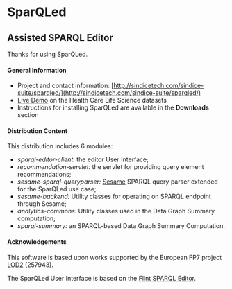 SparQLed
========
Assisted SPARQL Editor
----------------------

Thanks for using SparQLed.

#### General Information

* Project and contact information: [http://sindicetech.com/sindice-suite/sparqled/](http://sindicetech.com/sindice-suite/sparqled/)
* [Live Demo](http://hcls.sindicetech.com/sparql-editor/) on the Health Care Life Science datasets
* Instructions for installing SparQLed are available in the **Downloads** section

#### Distribution Content

This distribution includes 6 modules:
* _sparql-editor-client:_ the editor User Interface;
* _recommendation-servlet:_ the servlet for providing query element recommendations;
* _sesame-sparql-queryparser:_ [Sesame](http://www.openrdf.org/) SPARQL query parser extended for the SparQLed use case;
* _sesame-backend:_ Utility classes for operating on SPARQL endpoint through Sesame;
* _analytics-commons:_ Utility classes used in the Data Graph Summary computation;
* _sparql-summary:_ an SPARQL-based Data Graph Summary Computation.

#### Acknowledgements

This software is based upon works supported by the European FP7 project [LOD2](http://lod2.eu/Welcome.html) (257943).

The SparQLed User Interface is based on the [Flint SPARQL Editor](https://github.com/TSO-Openup/FlintSparqlEditor).